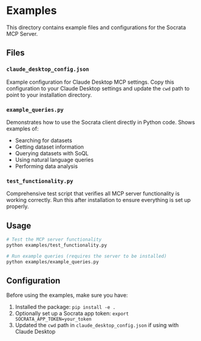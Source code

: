# Examples

This directory contains example files and configurations for the Socrata MCP Server.

## Files

### `claude_desktop_config.json`
Example configuration for Claude Desktop MCP settings. Copy this configuration to your Claude Desktop settings and update the `cwd` path to point to your installation directory.

### `example_queries.py`
Demonstrates how to use the Socrata client directly in Python code. Shows examples of:
- Searching for datasets
- Getting dataset information
- Querying datasets with SoQL
- Using natural language queries
- Performing data analysis

### `test_functionality.py`
Comprehensive test script that verifies all MCP server functionality is working correctly. Run this after installation to ensure everything is set up properly.

## Usage

```bash
# Test the MCP server functionality
python examples/test_functionality.py

# Run example queries (requires the server to be installed)
python examples/example_queries.py
```

## Configuration

Before using the examples, make sure you have:

1. Installed the package: `pip install -e .`
2. Optionally set up a Socrata app token: `export SOCRATA_APP_TOKEN=your_token`
3. Updated the `cwd` path in `claude_desktop_config.json` if using with Claude Desktop
